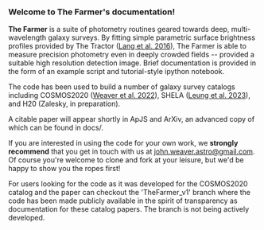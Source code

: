 ### Welcome to The Farmer's documentation!

**The Farmer** is a suite of photometry routines geared towards deep, multi-wavelength galaxy surveys. By fitting simple parametric surface brightness profiles provided by The Tractor ([Lang et al. 2016](https://ui.adsabs.harvard.edu/abs/2016ascl.soft04008L/abstract)), The Farmer is able to measure precision photometry even in deeply crowded fields -- provided a suitable high resolution detection image. Brief documentation is provided in the form of an example script and tutorial-style ipython notebook.

The code has been used to build a number of galaxy survey catalogs including COSMOS2020 ([Weaver et al. 2022](https://ui.adsabs.harvard.edu/abs/2022ApJS..258...11W/abstract)), SHELA ([Leung et al. 2023](https://ui.adsabs.harvard.edu/abs/2023arXiv230100908L/abstract)), and H20 (Zalesky, in preparation). 

A citable paper will appear shortly in ApJS and ArXiv, an advanced copy of which can be found in docs/.

If you are interested in using the code for your own work, we **strongly recommend** that you get in touch with us at [john.weaver.astro@gmail.com](john.weaver.astro@gmail.com). Of course you're welcome to clone and fork at your leisure, but we'd be happy to show you the ropes first!

For users looking for the code as it was developed for the COSMOS2020 catalog and the paper can checkout the 'TheFarmer_v1' branch where the code has been made publicly available in the spirit of transparency as documentation for these catalog papers. The branch is not being actively developed.




